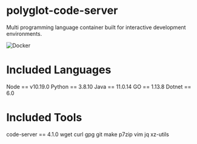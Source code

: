 # polyglot-code-server
Multi programming language container built for interactive development environments.

![Docker](https://github.com/jpwhite3/polyglot-code-server/workflows/Docker/badge.svg)

# Included Languages
Node == v10.19.0
Python == 3.8.10
Java == 11.0.14
GO == 1.13.8
Dotnet == 6.0

# Included Tools
code-server == 4.1.0
wget
curl
gpg
git
make
p7zip
vim 
jq
xz-utils